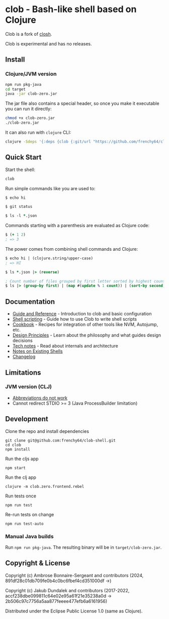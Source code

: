# clob - Bash-like shell based on Clojure

Clob is a fork of [closh](https://github.com/dundalek/closh).

Clob is experimental and has no releases.

## Install

### Clojure/JVM version

```sh
npm run pkg-java
cd target
java -jar clob-zero.jar
```

The jar file also contains a special header, so once you make it executable you can run it directly:
```sh
chmod +x clob-zero.jar
./clob-zero.jar
```

It can also run with `clojure` CLI:
```sh
clojure -Sdeps '{:deps {clob {:git/url "https://github.com/frenchy64/clob-shell.git" :sha "cd1579f31dcd2ed5b655a149b177f8cd47aecb5d"}}}' -m clob.zero.frontend.rebel
```

## Quick Start

Start the shell:
```sh
clob
```

Run simple commands like you are used to:

```clojure
$ echo hi

$ git status

$ ls -l *.json
```

Commands starting with a parenthesis are evaluated as Clojure code:

```clojure
$ (+ 1 2)
; => 3
```

The power comes from combining shell commands and Clojure:

```clojure
$ echo hi | (clojure.string/upper-case)
; => HI

$ ls *.json |> (reverse)

; Count number of files grouped by first letter sorted by highest count first
$ ls |> (group-by first) | (map #(update % 1 count)) | (sort-by second) | (reverse)
```

## Documentation

- [Guide and Reference](./doc/guide.md) - Introduction to clob and basic configuration
- [Shell scripting](./doc/scripting.md) - Guide how to use Clob to write shell scripts
- [Cookbook](./doc/cookbook.md) - Recipes for integration of other tools like NVM, Autojump, etc.
- [Design Principles](./doc/principles.md) - Learn about the philosophy and what guides design decisions
- [Tech notes](./doc/tech.md) - Read about internals and architecture
- [Notes on Existing Shells](./doc/notes.md)
- [Changelog](./CHANGELOG.md)

## Limitations

### JVM version (CLJ)

- [Abbreviations do not work](https://github.com/dundalek/closh/issues/151)
- Cannot redirect STDIO >= 3 (Java ProcessBuilder limitation)

## Development

Clone the repo and install dependencies

```
git clone git@github.com:frenchy64/clob-shell.git
cd clob
npm install
```

Run the cljs app
```
npm start
```

Run the clj app
```
clojure -m clob.zero.frontend.rebel
```

Run tests once
```
npm run test
```

Re-run tests on change
```
npm run test-auto
```

### Manual Java builds

Run `npm run pkg-java`. The resulting binary will be in `target/clob-zero.jar`.

## Copyright & License

Copyright (c) Ambrose Bonnaire-Sergeant and contributors (2024, 891df28c01db709fe0b4c0bc6fbef4cd351000df ->)

Copyright (c) Jakub Dundalek and contributors (2017-2022, accf238dbe099811c64e02e95a61f21e35238a0d -> 2b506c97c7756a5aa877feeee477efb6a6161956)

Distributed under the Eclipse Public License 1.0 (same as Clojure).
